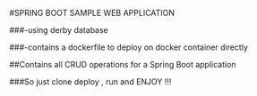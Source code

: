 #SPRING BOOT SAMPLE WEB APPLICATION

###-using derby database

###-contains a dockerfile to deploy on docker container directly


##Contains all CRUD operations for a Spring Boot application

###So just clone deploy , run and ENJOY !!!
